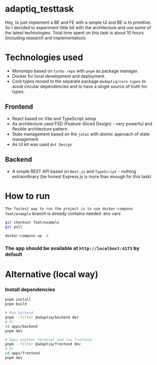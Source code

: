# adaptiq_testtask

Hey, to just implement a BE and FE with a simple UI and BE is to primitive. So I decided to experiment little bit with the architecture and use some of the latest technologies.
Total time spent on this task is about 10 hours (including research and implementation).

# Technologies used
- Monorepo based on `turbo repo` with `pnpm` as package manager.
- Docker for local development and deployment.
- Core types moved to the separate package `@adaptiq/core-types` to avoid circular dependencies and to have a single source of truth for types.

## Frontend
- React based on Vite and TypeScript setup 
- As architecture used FSD (Feature-Sliced Design) - very powerful and flexible architecture pattern
- State management based on the `jotai` with atomic approach of state management
- As UI kit was used `Ant Design`

## Backend
- A simple REST API based on `Nest.js` and `TypeScript` - nothing extraordinary (be honest Express.js is more than enough for this task)


# How to run

`The fastest way to run the project is to use docker-compose`
`feat/example` branch is already contains needed .env vars`
```bash
git checkout feat/example
git pull

docker-compose up -d

```

### The app should be available at `http://localhost:4173` by default

# Alternative (local way)

### Install dependencies
```bash
pnpm install
pnpm build

# Run backend
pnpm --filter @adaptiq/backend dev
# Or 
cd apps/backend
pnpm dev

# Open another terminal and run frontend
pnpm --filter @adaptiq/frontend dev
# Or 
cd apps/frontend
pnpm dev
```